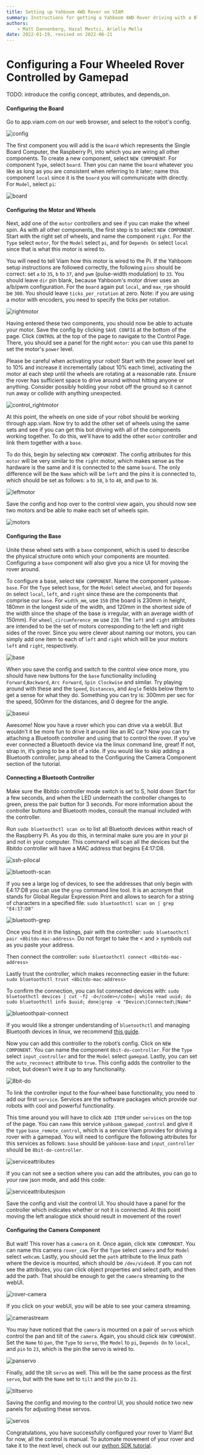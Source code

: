 ```yaml
---
title: Setting up Yahboom 4WD Rover on VIAM
summary: Instructions for getting a Yahboom 4WD Rover driving with a Bluetooth Gamepad with viam.
authors:
    - Matt Dannenberg, Hazal Mestci, Arielle Mella
date: 2022-01-19, revised on 2022-06-21
---
```

# Configuring a Four Wheeled Rover Controlled by Gamepad
TODO: introduce the config concept, attributes, and depends_on.

#### Configuring the Board 

Go to app.viam.com on our web browser, and select to the robot's config.

![config](img/config.png)

The first component you will add is the `board` which represents the Single Board Computer, the Raspberry Pi,  into which you are wiring all other components. To create a new component, select `NEW COMPONENT`. For component `Type`, select `board`. Then you can name the `board` whatever you like as long as you are consistent when referring to it later; name this component `local` since it is the `board` you will communicate with directly. For `Model`, select `pi`:

![board](img/board.png)

#### Configuring the Motor and Wheels 

Next, add one of the `motor` controllers and see if you can make the wheel spin. As with all other components, the first step is to select `NEW COMPONENT`. Start with the right set of wheels, and name the component `right`. For the `Type` select `motor`, for the `Model` select `pi`, and for `Depends On` select `local` since that is what this motor is wired to.

You will need to tell Viam how this motor is wired to the Pi. If the Yahboom setup instructions are followed correctly, the following `pins` should be correct: set `a` to `35`, `b` to `37`, and `pwm` (pulse-width modulation) to `33`. You should leave `dir` pin blank, because Yahboom's motor driver uses an a/b/pwm configuration. For the `board` again put `local`, and `max_rpm` should be `300`. You should leave `ticks_per_rotation` at zero. Note: if you are using a motor with encoders, you need to specify the ticks per rotation.

![rightmotor](img/rightmotor.png)

Having entered these two components, you should now be able to actuate your motor. Save the config by clicking `SAVE CONFIG` at the bottom of the page. Click `CONTROL` at the top of the page to navigate to the Control Page. There, you should see a panel for the right `motor`: you can use this panel to set the motor's `power` level. 

Please be careful when activating your robot! Start with the power level set to 10% and increase it incrementally (about 10% each time), activating the motor at each step until the wheels are rotating at a reasonable rate. Ensure the rover has sufficient space to drive around without hitting anyone or anything. Consider possibly holding your robot off the ground so it cannot run away or collide with anything unexpected.

![control_rightmotor](img/control-rightmotor.png)

At this point, the wheels on one side of your robot should be working through app.viam. Now try to add the other set of wheels using the same sets and see if you can get this bot driving with all of the components working together. To do this, we’ll have to add the other `motor` controller and link them together with a `base`.

To do this, begin by selecting `NEW COMPONENT`. The config attributes for this `motor` will be very similar to the `right` motor, which makes sense as the hardware is the same and it is connected to the same `board`. The only difference will be the `Name` which will be `left` and the pins it is connected to, which should be set as follows: `a` to `38`, `b` to `40`, and `pwm` to `36`.

![leftmotor](img/leftmotor.png)

Save the config and hop over to the control view again, you should now see two motors and be able to make each set of wheels spin.

![motors](img/motors.png)

#### Configuring the Base 

Unite these wheel sets with a `base` component, which is used to describe the physical structure onto which your components are mounted. Configuring a `base` component will also give you a nice UI for moving the rover around.

To configure a base, select `NEW COMPONENT`. Name the component `yahboom-base`. For the `Type` select `base`, for the `Model` select `wheeled`, and for `Depends On` select `local`, `left`, and `right` since these are the components that comprise our `base`. For `width_mm`, use `150` (the board is 230mm in height, 180mm in the longest side of the width, and 120mm in the shortest side of the width since the shape of the base is irregular,  with an average width of 150mm). For `wheel_circumference_mm` use `220`. The `left` and `right` attributes are intended to be the set of motors corresponding to the left and right sides of the rover. Since you were clever about naming our motors, you can simply add one item to each of `left` and `right` which will be your motors `left` and `right`, respectively.

![base](img/base.png)

When you save the config and switch to the control view once more, you should have new buttons for the `base` functionality including `Forward`,`Backward`, `Arc Forward`, `Spin Clockwise` and similar. Try playing around with these and the `Speed`, `Distances`, and `Angle` fields below them to get a sense for what they do. Something you can try is: 300mm per sec for the speed, 500mm for the distances, and 0 degree for the angle. 

![baseui](img/baseui.png)

Awesome! Now you have a rover which you can drive via a webUI. But wouldn’t it be more fun to drive it around like an RC car? Now you can try attaching a Bluetooth controller and using that to control the rover. If you’ve ever connected a Bluetooth device via the linux command line, great! If not, strap in, it’s going to be a bit of a ride. If you would like to skip adding a Bluetooth controller, jump ahead to the Configuring the Camera Component section of the tutorial. 

#### Connecting a Bluetooth Controller

Make sure the 8bitdo controller mode switch is set to S, hold down Start for a few seconds, and when the LED underneath the controller changes to green, press the pair button for 3 seconds. For more information about the controller buttons and Bluetooth modes, consult the manual included with the controller.

Run `sudo bluetoothctl scan on` to list all Bluetooth devices within reach of the Raspberry Pi. As you do this, in terminal make sure you are in your pi and not in your computer. This command will scan all the devices but the 8bitdo controller will have a MAC address that begins E4:17:D8. 

![ssh-pilocal](img/ssh-pilocal.png)

![bluetooth-scan](img/bluetooth-scan.png)

If you see a large log of devices, to see the addresses that only begin with E4:17:D8 you can use the `grep` command line tool. It is an acronym that stands for Global Regular Expression Print and allows to search for a string of characters in a specified file: `sudo bluetoothctl scan on | grep "E4:17:D8"`

![bluetooth-grep](img/bluetooth-grep.png)


Once you find it in the listings, pair with the controller: `sudo bluetoothctl pair <8bitdo-mac-address>`. Do not forget to take the < and > symbols out as you paste your address. 

Then connect the controller: `sudo bluetoothctl connect <8bitdo-mac-address>`

Lastly trust the controller, which makes reconnecting easier in the future: `sudo bluetoothctl trust <8bitdo-mac-address>`

To confirm the connection, you can list connected devices with: `sudo bluetoothctl devices | cut -f2 -d</code></code>| while read uuid; do sudo bluetoothctl info $uuid; done|grep -e "Device\|Connected\|Name"`

![bluetoothpair-connect](img/bluetoothpair-connect.png)

If you would like a stronger understanding of `bluetoothctl` and managing Bluetooth devices in linux, we recommend [this guide](https://www.makeuseof.com/manage-bluetooth-linux-with-bluetoothctl/).

Now you can add this controller to the robot’s config. Click on `NEW COMPONENT`. You can name the component `8bit-do-controller`. For the `Type` select `input_controller` and for the `Model` select `gamepad`. Lastly, you can set the `auto_reconnect` attribute to `true`. This config adds the controller to the robot, but doesn’t wire it up to any functionality.

![8bit-do](img/8bit-do.png)

To link the controller input to the four-wheel base functionality, you need to add our first `service`. Services are the software packages which provide our robots with cool and powerful functionality.

This time around you will have to click `ADD ITEM` under `services` on the top of the page. You can `name` this service `yahboom_gamepad_control` and give it the `type` `base_remote_control`, which is a service Viam provides for driving a rover with a gamepad. You will need to configure the following attributes for this services as follows: `base` should be `yahboom-base` and `input_controller` should be `8bit-do-controller`.

![serviceattributes](img/serviceattributes.png)

If you can not see a section where you can add the attributes, you can go to your raw json mode, and add this code: 

![serviceattributesjson](img/serviceattributesjson.png)

Save the config and visit the control UI. You should have a panel for the controller which indicates whether or not it is connected. At this point moving the left analogue stick should result in movement of the rover!

#### Configuring the Camera Component 

But wait! This rover has a `camera` on it. Once again, click `NEW COMPONENT`.
You can name this camera `rover_cam`. For the `Type` select `camera` and for `Model` select `webcam`. Lastly, you should set the `path` attribute to the linux path where the device is mounted, which should be `/dev/video0`. If you can not see the attributes, you can click object properties and select path, and then add the path. That should be enough to get the `camera` streaming to the webUI.

![rover-camera](img/rover-camera.png)

If you click on your webUI, you will be able to see your camera streaming.  

![camerastream](img/camerastream.png)

You may have noticed that the `camera` is mounted on a pair of `servo`s which control the pan and tilt of the `camera`. Again, you should click `NEW COMPONENT`. Set the `Name` to `pan`, the `Type` to `servo`, the `Model` to `pi`, `Depends On` to `local`, and `pin` to `23`, which is the pin the servo is wired to.

![panservo](img/panservo.png)

Finally, add the tilt `servo` as well. This will be the same process as the first `servo`, but with the `Name` set to `tilt` and the `pin` to `21`.

![tiltservo](img/tiltservo.png)

Saving the config and moving to the control UI, you should notice two new panels for adjusting these servos.

![servos](img/servos.png)

Congratulations, you have successfully configured your rover to Viam! But for now, all the control is manual. To automate movement of your rover and take it to the next level, check out our [python SDK tutorial](python-sdk-yahboom.md).
